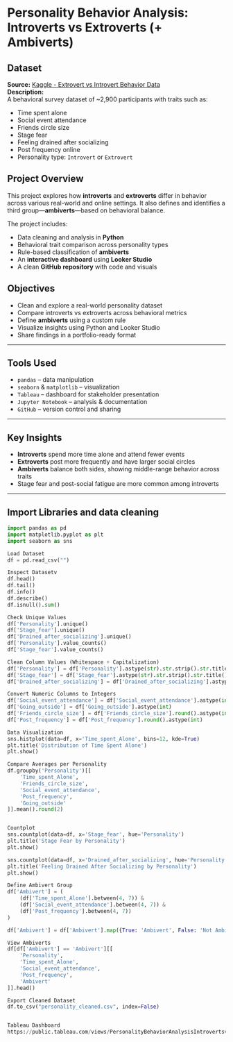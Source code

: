 # Personality Behavior Analysis: Introverts vs Extroverts (+ Ambiverts)

## Dataset
**Source:** [Kaggle - Extrovert vs Introvert Behavior Data](https://www.kaggle.com/datasets/rakeshkapilavai/extrovert-vs-introvert-behavior-data)  
**Description:**  
A behavioral survey dataset of ~2,900 participants with traits such as:

- Time spent alone  
- Social event attendance  
- Friends circle size  
- Stage fear  
- Feeling drained after socializing  
- Post frequency online  
- Personality type: `Introvert` or `Extrovert`


##  Project Overview

This project explores how **introverts** and **extroverts** differ in behavior across various real-world and online settings. It also defines and identifies a third group—**ambiverts**—based on behavioral balance.

The project includes:

- Data cleaning and analysis in **Python**
- Behavioral trait comparison across personality types
- Rule-based classification of **ambiverts**
- An **interactive dashboard** using **Looker Studio**
- A clean **GitHub repository** with code and visuals


## Objectives

- Clean and explore a real-world personality dataset  
- Compare introverts vs extroverts across behavioral metrics  
- Define **ambiverts** using a custom rule  
- Visualize insights using Python and Looker Studio  
- Share findings in a portfolio-ready format

---

## Tools Used

- `pandas` – data manipulation  
- `seaborn` & `matplotlib` – visualization  
- `Tableau` – dashboard for stakeholder presentation  
- `Jupyter Notebook` – analysis & documentation  
- `GitHub` – version control and sharing

---

## Key Insights

- **Introverts** spend more time alone and attend fewer events  
- **Extroverts** post more frequently and have larger social circles  
- **Ambiverts** balance both sides, showing middle-range behavior across traits  
- Stage fear and post-social fatigue are more common among introverts

---
## Import Libraries and data cleaning
```Python
import pandas as pd
import matplotlib.pyplot as plt
import seaborn as sns

Load Dataset
df = pd.read_csv("")

Inspect Datasetv
df.head()
df.tail()
df.info()
df.describe()
df.isnull().sum()

Check Unique Values
df['Personality'].unique()
df['Stage_fear'].unique()
df['Drained_after_socializing'].unique()
df['Personality'].value_counts()
df['Stage_fear'].value_counts()

Clean Column Values (Whitespace + Capitalization)
df['Personality'] = df['Personality'].astype(str).str.strip().str.title()
df['Stage_fear'] = df['Stage_fear'].astype(str).str.strip().str.title()
df['Drained_after_socializing'] = df['Drained_after_socializing'].astype(str).str.strip().str.title()

Convert Numeric Columns to Integers
df['Social_event_attendance'] = df['Social_event_attendance'].astype(int)
df['Going_outside'] = df['Going_outside'].astype(int)
df['Friends_circle_size'] = df['Friends_circle_size'].round().astype(int)
df['Post_frequency'] = df['Post_frequency'].round().astype(int)

Data Visualization
sns.histplot(data=df, x='Time_spent_Alone', bins=12, kde=True)
plt.title('Distribution of Time Spent Alone')
plt.show()

Compare Averages per Personality
df.groupby('Personality')[[
    'Time_spent_Alone',
    'Friends_circle_size',
    'Social_event_attendance',
    'Post_frequency',
    'Going_outside'
]].mean().round(2)


Countplot
sns.countplot(data=df, x='Stage_fear', hue='Personality')
plt.title('Stage Fear by Personality')
plt.show()

sns.countplot(data=df, x='Drained_after_socializing', hue='Personality')
plt.title('Feeling Drained After Socializing by Personality')
plt.show()

Define Ambivert Group
df['Ambivert'] = (
    (df['Time_spent_Alone'].between(4, 7)) &
    (df['Social_event_attendance'].between(4, 7)) &
    (df['Post_frequency'].between(4, 7))
)

df['Ambivert'] = df['Ambivert'].map({True: 'Ambivert', False: 'Not Ambivert'})

View Ambiverts
df[df['Ambivert'] == 'Ambivert'][[
    'Personality',
    'Time_spent_Alone',
    'Social_event_attendance',
    'Post_frequency',
    'Ambivert'
]].head()

Export Cleaned Dataset
df.to_csv("personality_cleaned.csv", index=False)


Tableau Dashboard
https://public.tableau.com/views/PersonalityBehaviorAnalysisIntrovertsvsExtroverts/Dashboard1?:language=en-GB&:sid=&:redirect=auth&:display_count=n&:origin=viz_share_link



